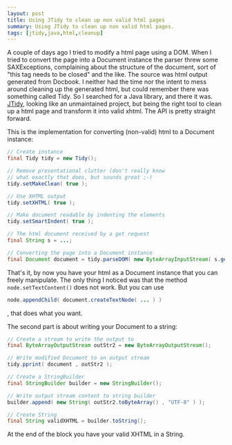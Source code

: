 ```yaml
---
layout: post
title: Using JTidy to clean up non valid html pages
summary: Using JTidy to clean up non valid html pages.
tags: [jtidy,java,html,cleanup]
---
```


A couple of days ago I tried to modify a html page using a DOM. When I tried to convert the page into a Document instance the parser threw some SAXExceptions, complaining about the structure of the document, sort of "this tag needs to be closed" and the like.
The source was html output generated from Docbook. I neither had the time nor the intent to mess around cleaning up the generated html, but could remember there was something called Tidy.
So I searched for a Java library, and there it was. [JTidy](http://jtidy.sourceforge.net/), looking like an unmaintained project, but being the right tool to clean up a html page and transform it into valid xhtml.
The API is pretty straight forward.

This is the implementation for converting (non-valid) html to a Document instance:

```java
// Create instance
final Tidy tidy = new Tidy();

// Remove presentational clutter (don't really know
// what exactly that does, but sounds great ;-)
tidy.setMakeClean( true );

// Use XHTML output
tidy.setXHTML( true );

// Make document readable by indenting the elements
tidy.setSmartIndent( true );

// The html document received by a get request
final String s = ...;

// Converting the page into a Document instance
final Document document = tidy.parseDOM( new ByteArrayInputStream( s.getBytes() ) , null );
```  

That's it, by now you have your html as a Document instance that you can freely manipulate.
The only thing I noticed was that the method `node.setTextContent()` does not work. But you can use

```java
node.appendChild( document.createTextNode( ... ) )
```

, that does what you want.

The second part is about writing your Document to a string:

```java
// Create a stream to write the output to
final ByteArrayOutputStream outStr2 = new ByteArrayOutputStream();

// Write modified Document to an output stream
tidy.pprint( document , outStr2 );

// Create a StringBuilder
final StringBuilder builder = new StringBuilder();

// Write output stream content to string builder
builder.append( new String( outStr2.toByteArray() , "UTF-8" ) );

// Create String
final String validXHTML = builder.toString();
```  


At the end of the block you have your valid XHTML in a String.
